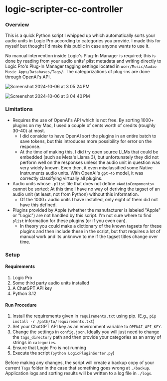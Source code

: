 # logic-scripter-cc-controller

### Overview
This is a quick Python script I whipped up which automatically sorts your audio units in Logic Pro according to categories you provide. I made this for myself but thought I'd make this public in case anyone wants to use it. 

No manual intervention inside Logic's Plug-In Manager is required; this is done by reading from your audio units' plist metadata and writing directly to Logic Pro's Plug-In Manager tagging settings located in `user/Music/Audio Music Apps/Databases/Tags/`. The categorizations of plug-ins are done through OpenAI's API.

![Screenshot 2024-10-06 at 3 05 24 PM](https://github.com/user-attachments/assets/cb4f7d6f-3c18-491e-9406-05df131e7716)

![Screenshot 2024-10-06 at 3 04 40 PM](https://github.com/user-attachments/assets/85953443-a68b-4d9d-b410-24afd4a2a66a)

### Limitations
- Requires the use of OpenAI's API which is not free. By sorting 1000+ plugins on my Mac, I used a couple of cents worth of credits (roughly 30-40) at most. 
  - I did consider to have OpenAI sort the plugins in an entire batch to save tokens, but this introduces more possibility for error on the response. 
  - At the time of making this, I did try open source LLMs that could be embedded (such as Meta's Llama 3), but unfortunately they did not perform well on the responses unless the audio unit in question was very widely known. Even then, it even misclassified some Native Instruments audio units. With OpenAI's `gpt-4o` model, it was correctly classifying virtually all plugins.
- Audio units whose `.plist` file that does not define `<AudioComponents>` cannot be sorted; At this time I have no way of deriving the tagset of an audio unit (at least, not from Python) without this information.
  - Of the 1000+ audio units I have installed, only eight of them did not have this defined.
- Plugins provided by Apple (whether the manufacturer is labeled "Apple" or "Logic") are not handled by this script. I'm not sure where to find `plist` information for these plugins (or if you even can).
  - In theory you could make a dictionary of the known tagsets for these plugins and then include these in the script, but that requires a lot of manual work and its unknown to me if the tagset titles change over time.

### Setup

#### Requirements
1. Logic Pro
2. Some third party audio units installed
3. A ChatGPT API key
4. Python 3.12

#### Run Procedure
1. Install the requirements given in `requirements.txt` using pip. (E.g., `pip install -r /path/to/requirements.txt`)
2. Set your ChatGPT API key as an environment variable to `OPENAI_API_KEY`.
3. Change the settings in `config.json`. Ideally you will just need to change the `tags_directory` path and then provide your categories as an array of strings in `categories`.
4. Ensure that Logic Pro is not running
5. Execute the script (`python LogicPluginSorter.py`)

Before making any changes, the script will create a backup copy of your current `Tags` folder in the case that something goes wrong at `./backup`. Application logs and sorting results will be written to a log file in `./logs`.


